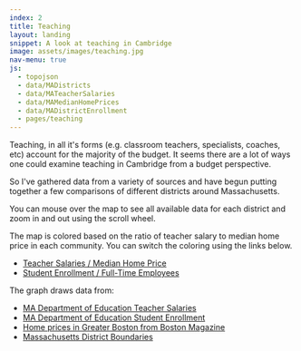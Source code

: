 ```yaml
---
index: 2
title: Teaching
layout: landing
snippet: A look at teaching in Cambridge
image: assets/images/teaching.jpg
nav-menu: true
js:
  - topojson
  - data/MADistricts
  - data/MATeacherSalaries
  - data/MAMedianHomePrices
  - data/MADistrictEnrollment
  - pages/teaching
---
```


<style>
	#map {
		position: relative;
	}

	.land {
	  fill: #a1a1a1;
	  stroke: #000;
	  stroke-width: .1px;
	}

	.hidden {
	  display: none;
	}

	div.tooltip {
	  color: #222;
	  background: #fff;
	  padding: .5em;
	  text-shadow: #f5f5f5 0 1px 0;
	  border-radius: 2px;
	  box-shadow: 0px 0px 2px 0px #a6a6a6;
	  opacity: 0.9;
	  position: absolute;
		font-size: 15px;
	}

	p {
		margin-bottom: 1em;
	}
</style>

<div class='narrative'>
  <div id="map" class="graph-right"></div>

  <p>
  	Teaching, in all it's forms (e.g. classroom teachers, specialists, coaches, etc)
		account for the majority of the budget. It seems there are a lot of ways one could
		examine teaching in Cambridge from a budget perspective.
  </p>
	<p>
		So I've gathered data from a variety of sources and have begun putting together a
		few comparisons of different districts around Massachusetts.
	</p>
	<p>
		You can mouse over the map to see all available data for each district and zoom in
		and out using the scroll wheel.
	</p>
	<p>
		The map is colored based on the ratio of teacher salary to median home price
		in each community. You can switch the coloring using the links below.
	</p>
	<ul>
		<li><a href="javascript:salaries()">Teacher Salaries / Median Home Price</a></li>
		<li><a href="javascript:employees()">Student Enrollment / Full-Time Employees</a></li>
	</ul>
	<p>The graph draws data from:</p>
	<ul>
		<li>
			<a href="http://profiles.doe.mass.edu/statereport/teachersalaries.aspx">MA Department of Education Teacher Salaries</a>
		</li>
		<li>
			<a href="http://www.doe.mass.edu/infoservices/reports/enroll/default.html?yr=1617">MA Department of Education Student Enrollment</a>
		</li>
		<li>
			<a href="https://www.bostonmagazine.com/best-places-to-live-2017-single-family-homes/">Home prices in Greater Boston from Boston Magazine</a>
		</li>
		<li>
			<a href="https://github.com/LearningLab/ma-districts">Massachusetts District Boundaries</a>
		</li>
	</ul>
</div>
